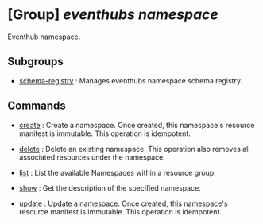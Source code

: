 # [Group] _eventhubs namespace_

Eventhub namespace.

## Subgroups

- [schema-registry](/Commands/eventhubs/namespace/schema-registry/readme.md)
: Manages eventhubs namespace schema registry.

## Commands

- [create](/Commands/eventhubs/namespace/_create.md)
: Create a namespace. Once created, this namespace's resource manifest is immutable. This operation is idempotent.

- [delete](/Commands/eventhubs/namespace/_delete.md)
: Delete an existing namespace. This operation also removes all associated resources under the namespace.

- [list](/Commands/eventhubs/namespace/_list.md)
: List the available Namespaces within a resource group.

- [show](/Commands/eventhubs/namespace/_show.md)
: Get the description of the specified namespace.

- [update](/Commands/eventhubs/namespace/_update.md)
: Update a namespace. Once created, this namespace's resource manifest is immutable. This operation is idempotent.
